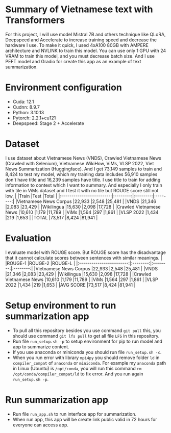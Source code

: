 # Summary of Vietnamese text with Transformers
For this project, I will use model Mistral 7B and others technique like QLoRA, Deepspeed and Accelerate to increase training speed and decrease the hardware I use. To make it quick, I used 4xA100 80GB with AMPERE architecture and NVLINK to train this model. You can use only 1 GPU with 24 VRAM to train this model, and you must decrease batch size. And I use PEFT model and Gradio for create this app as an example of text summarization.
# Environment configuration
* Cuda: 12.1
* Cudnn: 8.9.7
* Python: 3.10.13
* Pytorch: 2.2.1+cu121
* Deepspeed: Stage 2 + Accelerate
# Dataset
I use dataset about Vietnamese News (VNDS), Crawled Vietnamese News (Crawled with Selenium), Vietnamese WikiHow, ViMs, VLSP 2022, Viet News Summarization (Huggingface). And I get 73,149 samples to train and 8,424 to test my model, which my training data includes 56,910 samples don't have title and 16,239 samples have title. I use title to train for adding information to context which I want to summary. And especially I only train with tile in ViMs dataset and I test it with no tile but ROUGE score still not low.
|                          |Train     |Test      |Total     |
|:------------------------:|:--------:|:--------:|:--------:|
|Vietnamese News Corpus    |22,933    |2,548     |25,481    |
|VNDS                      |21,346    |2,083     |23,429    |
|Wikilingua                |15,630    |2,098     |17,728    |
|Crawled Vietnamese News   |10,610    |1,179     |11,789    |
|ViMs                      |1,564     |297       |1,861     |
|VLSP 2022                 |1,434     |219       |1,653     |
|TOTAL                     |73,517    |8,424     |81,941    |
# Evaluation
I evaluate model with ROUGE score. But ROUGE score has the disadvantage that it cannot calculate scores between sentences with similar meanings.
|                          |ROUGE-1   |ROUGE-2   |ROUGE-L   |
|:------------------------:|:--------:|:--------:|:--------:|
|Vietnamese News Corpus    |22,933    |2,548     |25,481    |
|VNDS                      |21,346    |2,083     |23,429    |
|Wikilingua                |15,630    |2,098     |17,728    |
|Crawled Vietnamese News   |10,610    |1,179     |11,789    |
|ViMs                      |1,564     |297       |1,861     |
|VLSP 2022                 |1,434     |219       |1,653     |
|AVG SCORE                 |73,517    |8,424     |81,941    |
# Setup environment to run summarization app
* To pull all this repository besides you use command `git pull` this, you should use command `git lfs pull` to get all file `LFS` in this repository. 
* Run file `run_setup.sh -p` to setup environment for pip to run model and app to summarize content.
* If you use anaconda or miniconda you should run file `run_setup.sh -c`.
* When you run error with library `mpi4py` you should remove folder `ld` in `compiler_compat` of `anaconda` or `miniconda`. For example my `anaconda` path in Linux (Ubuntu) is `/opt/conda`, you will run this command `rm /opt/conda/compiler_compat/ld` to fix error. And you run again `run_setup.sh -p`.
# Run summarization app
* Run file `run_app.sh` to run interface app for summarization.
* When run app, this app will be create link public valid in 72 hours for everyone can access app.
